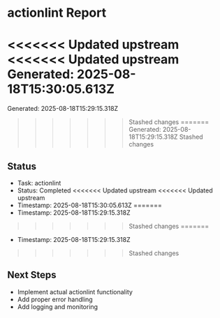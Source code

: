 # actionlint Report

<<<<<<< Updated upstream
<<<<<<< Updated upstream
Generated: 2025-08-18T15:30:05.613Z
=======
Generated: 2025-08-18T15:29:15.318Z
>>>>>>> Stashed changes
=======
Generated: 2025-08-18T15:29:15.318Z
>>>>>>> Stashed changes

## Status
- Task: actionlint
- Status: Completed
<<<<<<< Updated upstream
<<<<<<< Updated upstream
- Timestamp: 2025-08-18T15:30:05.613Z
=======
- Timestamp: 2025-08-18T15:29:15.318Z
>>>>>>> Stashed changes
=======
- Timestamp: 2025-08-18T15:29:15.318Z
>>>>>>> Stashed changes

## Next Steps
- Implement actual actionlint functionality
- Add proper error handling
- Add logging and monitoring
